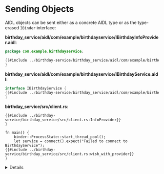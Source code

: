 # Sending Objects

AIDL objects can be sent either as a concrete AIDL type or as the type-erased
`IBinder` interface:

**birthday_service/aidl/com/example/birthdayservice/IBirthdayInfoProvider.aidl**:

```java
package com.example.birthdayservice;

{{#include ../birthday-service/birthday_service/aidl/com/example/birthdayservice/IBirthdayInfoProvider.aidl:IBirthdayInfoProvider}}
}
```

**birthday_service/aidl/com/example/birthdayservice/IBirthdayService.aidl**:

```java
interface IBirthdayService {
{{#include ../birthday-service/birthday_service/aidl/com/example/birthdayservice/IBirthdayService.aidl:with_info_provider}}
}
```

**birthday_service/src/client.rs**:

```rust,ignore
{{#include ../birthday-service/birthday_service/src/client.rs:InfoProvider}}
}

fn main() {
    binder::ProcessState::start_thread_pool();
    let service = connect().expect("Failed to connect to BirthdayService");
{{#include ../birthday-service/birthday_service/src/client.rs:wish_with_provider}}
}
```

<details>

* Note the usage of `BnBirthdayInfoProvider`. This serves the same purpose as
  `BnBirthdayService` that we saw previously.

</details>
